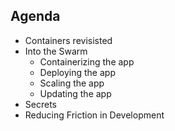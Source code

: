 ## Agenda
* Containers revisisted
* Into the Swarm
    * Containerizing the app
    * Deploying the app
    * Scaling the app
    * Updating the app
* Secrets
* Reducing Friction in Development
